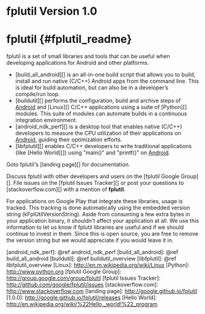 fplutil Version 1.0
===================

# fplutil    {#fplutil_readme}

fplutil is a set of small libraries and tools that can be useful when
developing applications for Android and other platforms.

   * [build_all_android][] is an all-in-one build script that allows you to
     build, install and run native (C/C++) Android apps from the command line.
     This is ideal for build automation, but can also be in a developer’s
     compile/run loop.
   * [buildutil][] performs the configuration, build and archive steps
     of [Android][] and [Linux][] C/C++ applications using a suite of
     [Python][] modules.  This suite of modules can automate builds in a
     continuous integration environment.
   * [android_ndk_perf][] is a desktop tool that enables native (C/C++)
     developers to measure the CPU utilization of their applications on
     [Android][], guiding their optimization efforts.
   * [libfplutil][] enables C/C++ developers to write traditional applications
     (like [Hello World][]) using "main()" and "printf()" on [Android][].

Goto fplutil's [landing page][] for documentation.

Discuss fplutil with other developers and users on the
[fplutil Google Group][].  File issues on the [fplutil Issues Tracker][]
or post your questions to [stackoverflow.com][] with a mention of
**fplutil**.

For applications on Google Play that integrate these libraries, usage is
tracked.  This tracking is done automatically using the embedded version string
(kFplUtilVersionString). Aside from consuming a few extra bytes in your
application binary, it shouldn't affect your application at all. We use this
information to let us know if fplutil libraries are useful and if we should
continue to invest in them. Since this is open source, you are free to remove
the version string but we would appreciate if you would leave it in.

  [Android]: http://www.android.com
  [android_ndk_perf]: @ref android_ndk_perf
  [build_all_android]: @ref build_all_android
  [buildutil]: @ref buildutil_overview
  [libfplutil]: @ref libfplutil_overview
  [Linux]: http://en.m.wikipedia.org/wiki/Linux
  [Python]: http://www.python.org
  [fplutil Google Group]: http://group.google.com/group/fplutil
  [fplutil Issues Tracker]: http://github.com/google/fplutil/issues
  [stackoverflow.com]: http://www.stackoverflow.com
  [landing page]: http://google.github.io/fplutil
  [1.0.0]: http://google.github.io/fplutil/releases
  [Hello World]: http://en.wikipedia.org/wiki/%22Hello,_world!%22_program
